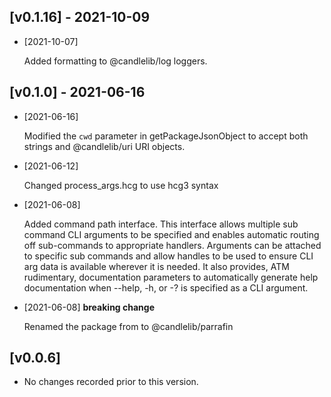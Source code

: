 ## [v0.1.16] - 2021-10-09 

- [2021-10-07]

    Added formatting to @candlelib/log loggers.

## [v0.1.0] - 2021-06-16 

- [2021-06-16]

    Modified the `cwd` parameter in getPackageJsonObject to accept both strings and @candlelib/uri URI objects.

- [2021-06-12]

    Changed process_args.hcg to use hcg3 syntax

- [2021-06-08]

    Added command path interface. This interface allows multiple sub command CLI arguments to be specified and enables automatic routing off sub-commands to appropriate handlers. Arguments can be attached to specific sub commands and allow handles to be used to ensure CLI arg data is available wherever it is needed.  It also provides, ATM rudimentary, documentation parameters to automatically generate help documentation when --help, -h, or -? is specified as a CLI argument.

- [2021-06-08] **breaking change** 

    Renamed the package from to @candlelib/parrafin

## [v0.0.6] 

- No changes recorded prior to this version.